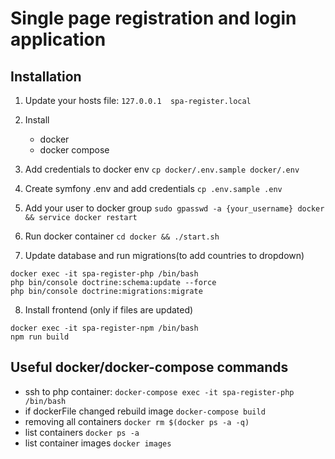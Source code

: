 # Single page registration and login application

## Installation

1. Update your hosts file:
    `127.0.0.1	spa-register.local`

2. Install
    - docker
    - docker compose

3. Add credentials to docker env
    `cp docker/.env.sample docker/.env`
    
4. Create symfony .env and add credentials
    `cp .env.sample .env`
    
5. Add your user to docker group
   `sudo gpasswd -a {your_username} docker && service docker restart`
   
6. Run docker container
    `cd docker && ./start.sh`

7. Update database and run migrations(to add countries to dropdown)
```
docker exec -it spa-register-php /bin/bash
php bin/console doctrine:schema:update --force
php bin/console doctrine:migrations:migrate
```

8. Install frontend (only if files are updated)
```
docker exec -it spa-register-npm /bin/bash
npm run build
```

## Useful docker/docker-compose commands
- ssh to php container:
`docker-compose exec -it spa-register-php /bin/bash`
- if dockerFile changed rebuild image
`docker-compose build`
- removing all containers
`docker rm $(docker ps -a -q)`
- list containers
`docker ps -a`
- list container images
`docker images`
